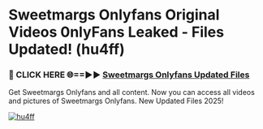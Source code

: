 # Sweetmargs Onlyfans Original Videos 0nlyFans Leaked - Files Updated! (hu4ff)

<h3>🔴 CLICK HERE 🌐==►► <a href="https://best4dudes.click/HH4t6V" rel="nofollow">Sweetmargs Onlyfans Updated Files</a></h3>

Get Sweetmargs Onlyfans and all content. Now you can access all videos and pictures of Sweetmargs Onlyfans. New Updated Files 2025!

[![hu4ff](https://github.com/user-attachments/assets/8c521d6e-e6e3-4a75-9320-d58ab9d79d5b)](https://best4dudes.click/HH4t6V)
